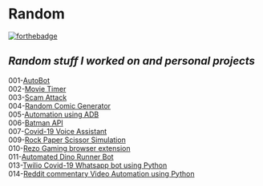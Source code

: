 # Random

[![forthebadge](https://forthebadge.com/images/badges/60-percent-of-the-time-works-every-time.svg)](https://forthebadge.com)

<i>Random stuff I worked on and personal projects</i>
---

001-[AutoBot](https://github.com/SrijanReddy/Random/tree/master/001)
<br>
002-[Movie Timer](https://github.com/SrijanReddy/Random/tree/master/002)
<br>
003-[Scam Attack](https://github.com/SrijanReddy/Random/tree/master/003)
<br>
004-[Random Comic Generator](https://github.com/SrijanReddy/Random/tree/master/004)
<br>
005-[Automation using ADB](https://github.com/SrijanReddy/Random/tree/master/005)
<br>
006-[Batman API](https://github.com/SrijanReddy/Random/tree/master/006)
<br>
007-[Covid-19 Voice Assistant](https://github.com/SrijanReddy/Random/tree/master/007)
<br>
009-[Rock Paper Scissor Simulation](https://github.com/SrijanReddy/Random/tree/master/009)
<br>
010-[Rezo Gaming browser extension](https://github.com/SrijanReddy/Random/tree/master/010)
<br>
011-[Automated Dino Runner Bot](https://github.com/SrijanReddy/Random/tree/master/011)
<br>
013-[Twilio Covid-19 Whatsapp bot using Python](https://github.com/SrijanReddy/Random/tree/master/013)
<br>
014-[Reddit commentary Video Automation using Python](https://github.com/SrijanReddy/Random/tree/master/014)
